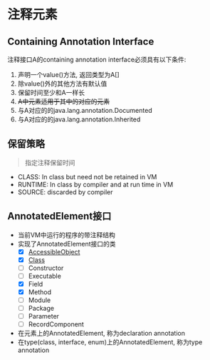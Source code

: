 # 注释元素

## Containing Annotation Interface

注释接口A的containing annotation interface必须具有以下条件:

1. 声明一个value()方法, 返回类型为A[]
2. 除value()外的其他方法有默认值
3. 保留时间至少和A一样长
4. ~~A中元素适用于其中的对应的元素~~
5. 与A对应的的java.lang.annotation.Documented
6. 与A对应的的java.lang.annotation.Inherited

## 保留策略

> 指定注释保留时间

- CLASS: In class but need not be retained in VM
- RUNTIME: In class by compiler and at run time in VM
- SOURCE: discarded by compiler

## AnnotatedElement接口

- 当前VM中运行的程序的带注释结构
- 实现了AnnotatedElement接口的类
  - [x] [AccessibleObject](java-reflect-accessibleobject.md)
  - [x] [Class](java-reflect-class.md)
  - [ ] Constructor
  - [ ] Executable
  - [x] Field
  - [x] Method
  - [ ] Module
  - [ ] Package
  - [ ] Parameter
  - [ ] RecordComponent
- 在元素上的AnnotatedElement, 称为declaration annotation
- 在type(class, interface, enum)上的AnnotatedElement, 称为type annotation
